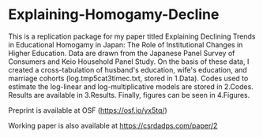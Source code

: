 # Explaining-Homogamy-Decline
This is a replication package for my paper titled Explaining Declining Trends in Educational Homogamy in Japan: The Role of Institutional Changes in Higher Education. Data are drawn from the Japanese Panel Survey of Consumers and Keio Household Panel Study. On the basis of these data, I created a cross-tabulation of husband's education, wife's education, and marriage cohorts (log.tmp5cat3timec.txt, stored in 1.Data). Codes used to estimate the log-linear and log-multiplicative models are stored in 2.Codes. Results are available in 3.Results. Finally, figures can be seen in 4.Figures.

Preprint is available at OSF (https://osf.io/yx5tq/)

Working paper is also available at https://csrdadps.com/paper/2
